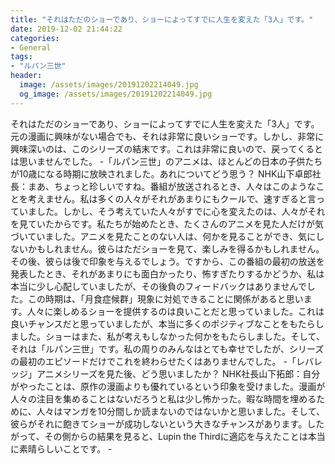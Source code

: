 ```yaml
---
title: "それはただのショーであり、ショーによってすでに人生を変えた「3人」です。"
date: 2019-12-02 21:44:22
categories:
- General
tags:
- "ルパン三世"
header:
  image: /assets/images/20191202214049.jpg
  og_image: /assets/images/20191202214049.jpg
---
```


それはただのショーであり、ショーによってすでに人生を変えた「3人」です。元の漫画に興味がない場合でも、それは非常に良いショーです。しかし、非常に興味深いのは、このシリーズの結末です。これは非常に良いので、戻ってくるとは思いませんでした。 -「ルパン三世」のアニメは、ほとんどの日本の子供たちが10歳になる時期に放映されました。あれについてどう思う？ NHK山下卓郎社長：まあ、ちょっと珍しいですね。番組が放送されるとき、人々はこのようなことを考えません。私は多くの人々がそれがあまりにもクールで、速すぎると言っていました。しかし、そう考えていた人々がすでに心を変えたのは、人々がそれを見ていたからです。私たちが始めたとき、たくさんのアニメを見た人だけが気づいていました。アニメを見たことのない人は、何かを見ることができ、気にしないかもしれません。彼らはただショーを見て、楽しみを得るかもしれません。その後、彼らは後で印象を与えるでしょう。ですから、この番組の最初の放送を発表したとき、それがあまりにも面白かったり、怖すぎたりするかどうか、私は本当に少し心配していましたが、その後負のフィードバックはありませんでした。この時期は、「月食症候群」現象に対処できることに関係があると思います。人々に楽しめるショーを提供するのは良いことだと思っていました。これは良いチャンスだと思っていましたが、本当に多くのポジティブなことをもたらしました。ショーはまた、私が考えもしなかった何かをもたらしました。そして、それは「ルパン三世」です。私の周りのみんなはとても幸せでしたが、シリーズの最初のエピソードだけでこれを終わらせたくはありませんでした。 -「レバレッジ」アニメシリーズを見た後、どう思いましたか？ NHK社長山下拓郎：自分がやったことは、原作の漫画よりも優れているという印象を受けました。漫画が人々の注目を集めることはないだろうと私は少し怖かった。暇な時間を埋めるために、人々はマンガを10分間しか読まないのではないかと思いました。そして、彼らがそれに飽きてショーが成功しないという大きなチャンスがあります。したがって、その側からの結果を見ると、Lupin the Thirdに適応を与えたことは本当に素晴らしいことです。 -
